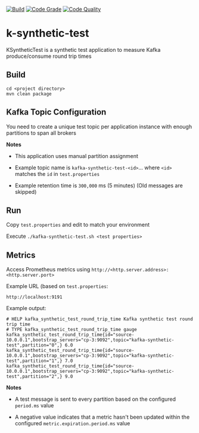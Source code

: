 [![Build](https://github.com/dhoard/k-synthetic-test/actions/workflows/build.yml/badge.svg)](https://github.com/dhoard/k-synthetic-test/actions/workflows/build.yml)
[![Code Grade](https://api.codiga.io/project/35752/score/svg)](https://app.codiga.io/hub/project/35752/k-synthetic-test)
[![Code Quality](https://api.codiga.io/project/35752/score/svg)](https://app.codiga.io/hub/project/35752/k-synthetic-test)

# k-synthetic-test

KSyntheticTest is a synthetic test application to measure Kafka produce/consume round trip times

## Build

```
cd <project directory>
mvn clean package
```

## Kafka Topic Configuration

You need to create a unique test topic per application instance with enough partitions to span all brokers

**Notes**

- This application uses manual partition assignment


- Example topic name is `kafka-synthetic-test-<id>`... where `<id>` matches the `id` in `test.properties`


- Example retention time is `300,000` ms (5 minutes) (Old messages are skipped)


## Run


Copy `test.properties` and edit to match your environment

Execute `./kafka-synthetic-test.sh <test properties>`

## Metrics

Access Prometheus metrics using `http://<http.server.address>:<http.server.port>`

Example URL (based on `test.properties`:

```
http://localhost:9191
```

Example output:

```
# HELP kafka_synthetic_test_round_trip_time Kafka synthetic test round trip time
# TYPE kafka_synthetic_test_round_trip_time gauge
kafka_synthetic_test_round_trip_time{id="source-10.0.0.1",bootstrap_servers="cp-3:9092",topic="kafka-synthetic-test",partition="0",} 6.0
kafka_synthetic_test_round_trip_time{id="source-10.0.0.1",bootstrap_servers="cp-3:9092",topic="kafka-synthetic-test",partition="1",} 7.0
kafka_synthetic_test_round_trip_time{id="source-10.0.0.1",bootstrap_servers="cp-3:9092",topic="kafka-synthetic-test",partition="2",} 9.0
```

**Notes**

- A test message is sent to every partition based on the configured `period.ms` value


- A negative value indicates that a metric hasn't been updated within the configured `metric.expiration.period.ms` value
